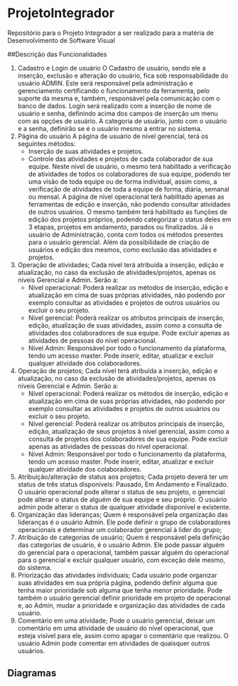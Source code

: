 # ProjetoIntegrador
Repositório para o Projeto Integrador a ser realizado para a matéria de Desenvolvimento de Software Visual


##Descrição das Funcionalidades
1. Cadastro e Login de usuário 
    O Cadastro de usuário, sendo ele a inserção, exclusão e alteração do usuário, fica sob responsabilidade do usuário ADMIN. Este será responsável pela administração e gerenciamento certificando o funcionamento da ferramenta, pelo suporte da mesma e, também, responsável pela comunicação com o banco de dados. 
    Login será realizado com a inserção de nome de usuário e senha, definindo acima dos campos de inserção um menu com as opções de usuário. A categoria de usuário, junto com o usuário e a senha, definirão se é o usuário mesmo a entrar no sistema.
2. Página do usuário
    A página de usuário de nível gerencial, terá os seguintes métodos: 
    * Inserção de suas atividades e projetos. 
    * Controle das atividades e projetos de cada colaborador de sua equipe.
    Neste nível de usuário, o mesmo terá habilitado a verificação de atividades de todos os colaboradores de sua equipe, podendo ter uma visão de toda equipe ou de forma individual, assim como, a verificação de atividades de toda a equipe de forma, diária, semanal ou mensal. 
    A página de nível operacional terá habilitado apenas as ferramentas de edição e inserção, não podendo consultar atividades de outros usuários. O mesmo também terá habilitado as funções de edição dos projetos próprios, podendo categorizar o status deles em 3 etapas, projetos em andamento, parados ou finalizados. 
    Já o usuário de Administração, conta com todos os métodos presentes para o usuário gerencial. Além da possibilidade de criação de usuários e edição dos mesmos, como exclusão das atividades e projetos.
3. Operação de atividades;
    Cada nível terá atribuída a inserção, edição e atualização, no caso da exclusão de atividades/projetos, apenas os níveis Gerencial e Admin. Serão a: 
    * Nível operacional: Poderá realizar os métodos de inserção, edição e atualização em cima de suas próprias atividades, não podendo por exemplo consultar as atividades e projetos de outros usuários ou excluir o seu projeto. 
    * Nível gerencial: Poderá realizar os atributos principais de inserção, edição, atualização de suas atividades, assim como a consulta de atividades dos colaboradores de sua equipe.  Pode excluir apenas as atividades de pessoas do nível operacional.
    * Nível Admin: Responsável por todo o funcionamento da plataforma, tendo um acesso master. Pode inserir, editar, atualizar e excluir qualquer atividade dos colaboradores.
4. Operação de projetos;
    Cada nível terá atribuída a inserção, edição e atualização, no caso da exclusão de atividades/projetos, apenas os níveis Gerencial e Admin. Serão a: 
    * Nível operacional: Poderá realizar os métodos de inserção, edição e atualização em cima de suas próprias atividades, não podendo por exemplo consultar as atividades e projetos de outros usuários ou excluir o seu projeto. 
    * Nível gerencial: Poderá realizar os atributos principais de inserção, edição, atualização de seus projetos à nível gerencial, assim como a consulta de projetos dos colaboradores de sua equipe. Pode excluir apenas as atividades de pessoas do nível operacional.
    * Nível Admin: Responsável por todo o funcionamento da plataforma, tendo um acesso master. Pode inserir, editar, atualizar e excluir qualquer atividade dos colaboradores.
5. Atribuição/alteração de status aos projetos;
    Cada projeto deverá ter um status de três status disponíveis: Pausado, Em Andamento e Finalizado. O usuário operacional pode alterar o status de seu projeto, o gerencial pode alterar o status de alguém de sua equipe e seu próprio. O usuário admin pode alterar o status de qualquer atividade disponível e existente.
6. Organização das lideranças;
    Quem é responsável pela organização das lideranças é o usuário Admin. Ele pode definir o grupo de colaboradores operacionais e determinar um colaborador gerencial à lider do grupo;
7. Atribuição de categorias de usuário;
    Quem é responsável pela definição das categorias de usuário, é o usuário Admin. Ele pode passar alguém do gerencial para o operacional, também passar alguém do operacional para o gerencial e excluir qualquer usuário, com exceção dele mesmo, do sistema.
8. Priorização das atividades individuais;
    Cada usuário pode organizar suas atividades em sua própria página, podendo definir alguma que tenha maior prioridade sob alguma que tenha menor prioridade. Pode também o usuário gerencial definir prioridade em projeto de operacional e, ao Admin, mudar a prioridade e organização das atividades de cada usuário.
9. Comentário em uma atividade;
    Pode o usuário gerencial, deixar um comentário em uma atividade de usuário do nível operacional, que esteja visível para ele, assim como apagar o comentário que realizou. O usuário Admin pode comentar em atividades de quaisquer outros usuários.


## Diagramas
